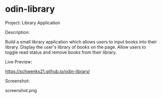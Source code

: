 # odin-library

Project: Library Application

Description:

Build a small library application which allows users to input books into their library.  Display the user's library of books on the page.  Allow users to toggle read status and remove books from their library.

Live Preview: 

https://schwenks21.github.io/odin-library/

Screenshot:

screenshot.png